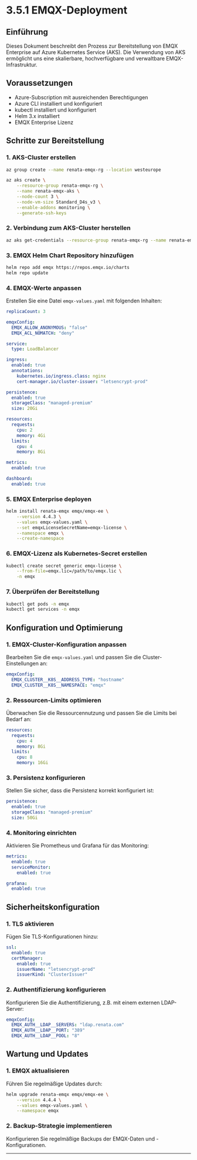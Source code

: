 # 3.5.1 EMQX-Deployment

## Einführung

Dieses Dokument beschreibt den Prozess zur Bereitstellung von EMQX Enterprise auf Azure Kubernetes Service (AKS). Die Verwendung von AKS ermöglicht uns eine skalierbare, hochverfügbare und verwaltbare EMQX-Infrastruktur.

## Voraussetzungen

- Azure-Subscription mit ausreichenden Berechtigungen
- Azure CLI installiert und konfiguriert
- kubectl installiert und konfiguriert
- Helm 3.x installiert
- EMQX Enterprise Lizenz

## Schritte zur Bereitstellung

### 1. AKS-Cluster erstellen

```bash
az group create --name renata-emqx-rg --location westeurope

az aks create \
    --resource-group renata-emqx-rg \
    --name renata-emqx-aks \
    --node-count 3 \
    --node-vm-size Standard_D4s_v3 \
    --enable-addons monitoring \
    --generate-ssh-keys
```

### 2. Verbindung zum AKS-Cluster herstellen

```bash
az aks get-credentials --resource-group renata-emqx-rg --name renata-emqx-aks
```

### 3. EMQX Helm Chart Repository hinzufügen

```bash
helm repo add emqx https://repos.emqx.io/charts
helm repo update
```

### 4. EMQX-Werte anpassen

Erstellen Sie eine Datei `emqx-values.yaml` mit folgenden Inhalten:

```yaml
replicaCount: 3

emqxConfig:
  EMQX_ALLOW_ANONYMOUS: "false"
  EMQX_ACL_NOMATCH: "deny"

service:
  type: LoadBalancer

ingress:
  enabled: true
  annotations:
    kubernetes.io/ingress.class: nginx
    cert-manager.io/cluster-issuer: "letsencrypt-prod"

persistence:
  enabled: true
  storageClass: "managed-premium"
  size: 20Gi

resources:
  requests:
    cpu: 2
    memory: 4Gi
  limits:
    cpu: 4
    memory: 8Gi

metrics:
  enabled: true

dashboard:
  enabled: true
```

### 5. EMQX Enterprise deployen

```bash
helm install renata-emqx emqx/emqx-ee \
    --version 4.4.3 \
    --values emqx-values.yaml \
    --set emqxLicenseSecretName=emqx-license \
    --namespace emqx \
    --create-namespace
```

### 6. EMQX-Lizenz als Kubernetes-Secret erstellen

```bash
kubectl create secret generic emqx-license \
    --from-file=emqx.lic=/path/to/emqx.lic \
    -n emqx
```

### 7. Überprüfen der Bereitstellung

```bash
kubectl get pods -n emqx
kubectl get services -n emqx
```

## Konfiguration und Optimierung

### 1. EMQX-Cluster-Konfiguration anpassen

Bearbeiten Sie die `emqx-values.yaml` und passen Sie die Cluster-Einstellungen an:

```yaml
emqxConfig:
  EMQX_CLUSTER__K8S__ADDRESS_TYPE: "hostname"
  EMQX_CLUSTER__K8S__NAMESPACE: "emqx"
```

### 2. Ressourcen-Limits optimieren

Überwachen Sie die Ressourcennutzung und passen Sie die Limits bei Bedarf an:

```yaml
resources:
  requests:
    cpu: 4
    memory: 8Gi
  limits:
    cpu: 8
    memory: 16Gi
```

### 3. Persistenz konfigurieren

Stellen Sie sicher, dass die Persistenz korrekt konfiguriert ist:

```yaml
persistence:
  enabled: true
  storageClass: "managed-premium"
  size: 50Gi
```

### 4. Monitoring einrichten

Aktivieren Sie Prometheus und Grafana für das Monitoring:

```yaml
metrics:
  enabled: true
  serviceMonitor:
    enabled: true

grafana:
  enabled: true
```

## Sicherheitskonfiguration

### 1. TLS aktivieren

Fügen Sie TLS-Konfigurationen hinzu:

```yaml
ssl:
  enabled: true
  certManager:
    enabled: true
    issuerName: "letsencrypt-prod"
    issuerKind: "ClusterIssuer"
```

### 2. Authentifizierung konfigurieren

Konfigurieren Sie die Authentifizierung, z.B. mit einem externen LDAP-Server:

```yaml
emqxConfig:
  EMQX_AUTH__LDAP__SERVERS: "ldap.renata.com"
  EMQX_AUTH__LDAP__PORT: "389"
  EMQX_AUTH__LDAP__POOL: "8"
```

## Wartung und Updates

### 1. EMQX aktualisieren

Führen Sie regelmäßige Updates durch:

```bash
helm upgrade renata-emqx emqx/emqx-ee \
    --version 4.4.4 \
    --values emqx-values.yaml \
    --namespace emqx
```

### 2. Backup-Strategie implementieren

Konfigurieren Sie regelmäßige Backups der EMQX-Daten und -Konfigurationen.

---